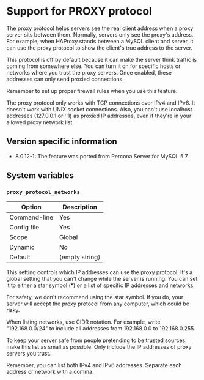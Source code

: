 # Support for PROXY protocol

The proxy protocol helps servers see the real client address when a proxy server sits between them. Normally, servers only see the proxy's address. For example, when HAProxy stands between a MySQL client and server, it can use the proxy protocol to show the client's true address to the server.

This protocol is off by default because it can make the server think traffic is coming from somewhere else. You can turn it on for specific hosts or networks where you trust the proxy servers. Once enabled, these addresses can only send proxied connections.

Remember to set up proper firewall rules when you use this feature.

The proxy protocol only works with TCP connections over IPv4 and IPv6. It doesn't work with UNIX socket connections. Also, you can't use localhost addresses (127.0.0.1 or ::1) as proxied IP addresses, even if they're in your allowed proxy network list.

## Version specific information

* 8.0.12-1: The feature was ported from Percona Server for MySQL 5.7.

## System variables

### `proxy_protocol_networks`

| Option       | Description    |
|--------------|----------------|
| Command-line | Yes            |
| Config file  | Yes            |
| Scope        | Global         |
| Dynamic      | No             |
| Default      | (empty string) |

This setting controls which IP addresses can use the proxy protocol. It's a global setting that you can't change while the server is running. You can set it to either a star symbol (*) or a list of specific IP addresses and networks.

For safety, we don't recommend using the star symbol. If you do, your server will accept the proxy protocol from any computer, which could be risky.

When listing networks, use CIDR notation. For example, write "192.168.0.0/24" to include all addresses from 192.168.0.0 to 192.168.0.255.

To keep your server safe from people pretending to be trusted sources, make this list as small as possible. Only include the IP addresses of proxy servers you trust.

Remember, you can list both IPv4 and IPv6 addresses. Separate each address or network with a comma.

